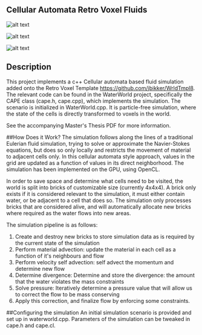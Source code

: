 ## Cellular Automata Retro Voxel Fluids

![alt text](https://github.com/wvds98/CellularAutomataVoxelPhysics/images/tsunami.png)

![alt text](https://github.com/wvds98/CellularAutomataVoxelPhysics/images/dambreak.png)

![alt text](https://github.com/wvds98/CellularAutomataVoxelPhysics/images/shallow.png)

## Description
This project implements a c++ Cellular automata based fluid simulation added onto the Retro Voxel Template https://github.com/jbikker/WrldTmpl8.
The relevant code can be found in the WaterWorld project, specifically the CAPE class (cape.h, cape.cpp), which implements the simulation. The scenario is initialized in
WaterWorld.cpp. It is particle-free simulation, where the state of the cells is directly transformed to voxels in the world.

See the accompanying Master's Thesis PDF for more information.

##How Does it Work?
The simulation follows along the lines of a traditional Eulerian fluid simulation, trying to solve or approximate the Navier-Stokes equations, but
does so only locally and restricts the movement of material to adjacent cells only. In this cellular automata style approach, values in the grid are updated
as a function of values in its direct neighborhood. The simulation has been implemented on the GPU, using OpenCL.

In order to save space and determine what cells need to be visited, the world is split into bricks of customizable size (currently 4x4x4).
A brick only exists if it is considered relevant to the simulation, it must either contain water, or be adjacent to a cell that does so. The simulation only 
processes bricks that are considered alive, and will automatically allocate new bricks where required as the water flows into new areas.

The simulation pipeline is as follows:

1. Create and destroy new bricks to store simulation data as is required by the current state of the simulation
2. Perform material advection: update the material in each cell as a function of it's neighbours and flow
3. Perform velocity self advection: self advect the momentum and determine new flow
4. Determine divergence: Determine and store the divergence: the amount that the water violates the mass constraints
5. Solve pressure: Iteratively determine a pressure value that will allow us to correct the flow to be mass conserving
6. Apply this correction, and finalize flow by enforcing some constraints.

##Configuring the simulation
An initial simulation scenario is provided and set up in waterworld.cpp. Parameters of the simulation can be tweaked in cape.h and cape.cl.
